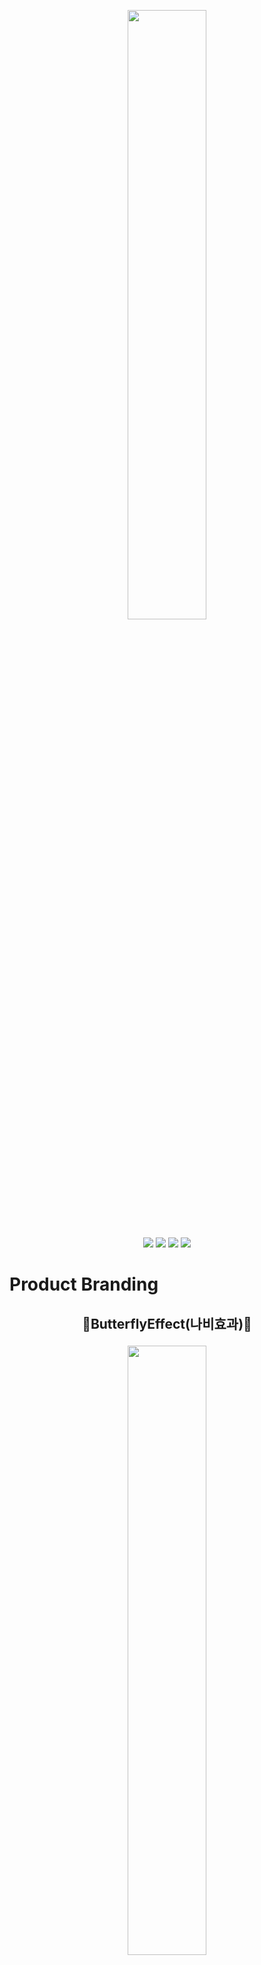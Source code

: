 <p align="center"><img src = "https://user-images.githubusercontent.com/104816234/190887095-2abf0cf6-ec82-4a69-8350-c1b63f60bbf6.png" width = "50%"></p>
<div align = "center">
<img src="https://img.shields.io/badge/Python-3776AB?style=for-the-badge&logo=Python&logoColor=white">
<img src="https://img.shields.io/badge/javascript-F7DF1E?style=for-the-badge&logo=javascript&logoColor=white">
<img src="https://img.shields.io/badge/typescript-3178C6?style=for-the-badge&logo=typescript&logoColor=white">
<img src="https://img.shields.io/badge/mysql-4479A1?style=for-the-badge&logo=mysql&logoColor=white">
</div>


# Product Branding
## <p align="center">🦋ButterflyEffect(나비효과)🦋</p>
<p align="center"><img src = "https://user-images.githubusercontent.com/104816234/190891354-d613f137-1ecf-41a8-924b-c2e0d024b858.png" width = "50%"></p>

> 어느 한 곳에서 일어난 작은 변화가 큰 변화를 일으킨다는 나비효과의 정의가 사용자로 하여금 작은 실천을 통해 거대한 목표를 달성할 수 있는 프로그램의 정체성과 
부합하다 판단하여 해당 단어를 채택했습니다.


# Overview
- Butterfly Effect는 디지털 탄소를 절감시킬 수 있는 이메일 클리너 서비스입니다.
- Butterfly Effect는 사용자의 이메일을 분류하고 불필요한 이메일을 삭제함으로써 사용자에게 감축시킨 탄소 배출량을 통계적 수치로 제공합니다.
- 사용자는 Butterfly Effect의 커뮤니티 기능을 통해 다른 사용자들의 탄소 배출 감소량을 확인할 수 있습니다.
- 저희 제품을 통해 사용자는 이메일 삭제에 대한 리워드로 산림 복구가 필요한 지역에 나무를 기부할 수 있습니다.
- Butterfly Effect는 사용자에게 탄소 중립 실천 방안에 대한 첼린지를 제시합니다.

# Introduction

![1](https://user-images.githubusercontent.com/104816234/190846561-566caef5-9130-4de1-8f41-bba5f9e19449.png)

![2](https://user-images.githubusercontent.com/104816234/190846626-d3e0f909-18cb-45b1-8dd9-2bb496c285f8.png)

![3](https://user-images.githubusercontent.com/104816234/190846635-225c881a-2b13-4f69-866d-dec61b263b7f.png)

![4](https://user-images.githubusercontent.com/104816234/190846647-8b897ee9-df4a-44b1-8667-4c3c3803a722.png)

![5](https://user-images.githubusercontent.com/104816234/190846656-80a78753-a44d-47cb-94ba-97e0f6b484be.png)

![6](https://user-images.githubusercontent.com/104816234/190846664-8a06f9a7-1673-44b4-9b6a-508d0fc59588.png)


### [자세한 정보는 Wiki 보러가기~](https://github.com/ForestEnv/ButterflyEffect_emailCleaner/wiki)
